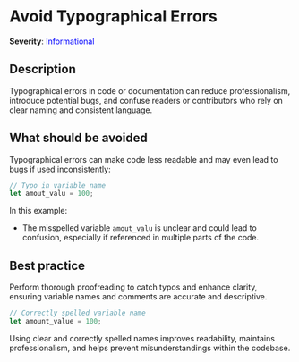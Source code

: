 # Avoid Typographical Errors

**Severity**: <span style="color:blue;">Informational</span>

## Description

Typographical errors in code or documentation can reduce professionalism, introduce potential bugs, and confuse readers
or contributors who rely on clear naming and consistent language.

## What should be avoided

Typographical errors can make code less readable and may even lead to bugs if used inconsistently:

```rust
// Typo in variable name
let amout_valu = 100;
```

In this example:

- The misspelled variable `amout_valu` is unclear and could lead to confusion, especially if referenced in multiple parts of
  the code.

## Best practice

Perform thorough proofreading to catch typos and enhance clarity, ensuring variable names and comments are accurate and
descriptive.

```rust
// Correctly spelled variable name
let amount_value = 100;
```

Using clear and correctly spelled names improves readability, maintains professionalism, and helps prevent
misunderstandings within the codebase.
